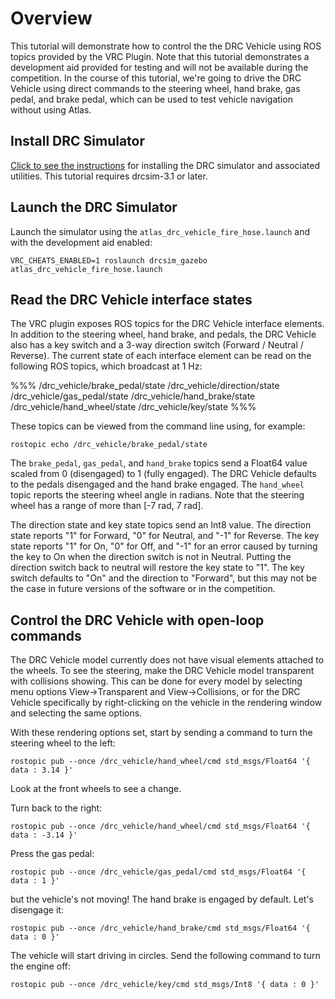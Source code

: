 # Overview

This tutorial will demonstrate how to control the the DRC Vehicle using ROS topics provided by the VRC Plugin. Note that this tutorial demonstrates a development aid provided for testing and will not be available during the competition. In the course of this tutorial, we're going to drive the DRC Vehicle using direct commands to the steering wheel, hand brake, gas pedal, and brake pedal, which can be used to test vehicle navigation without using Atlas.

## Install DRC Simulator

[Click to see the instructions](http://gazebosim.org/tutorials/?tut=drcsim_install&cat=drcsim) for installing the DRC simulator and associated utilities. This tutorial requires drcsim-3.1 or later.

## Launch the DRC Simulator

Launch the simulator using the `atlas_drc_vehicle_fire_hose.launch` and with the development aid enabled:

    VRC_CHEATS_ENABLED=1 roslaunch drcsim_gazebo atlas_drc_vehicle_fire_hose.launch

## Read the DRC Vehicle interface states

The VRC plugin exposes ROS topics for the DRC Vehicle interface elements. In addition to the steering wheel, hand brake, and pedals, the DRC Vehicle also has a key switch and a 3-way direction switch (Forward / Neutral / Reverse). The current state of each interface element can be read on the following ROS topics, which broadcast at 1 Hz:

%%%
    /drc_vehicle/brake_pedal/state
    /drc_vehicle/direction/state
    /drc_vehicle/gas_pedal/state
    /drc_vehicle/hand_brake/state
    /drc_vehicle/hand_wheel/state
    /drc_vehicle/key/state
%%%

These topics can be viewed from the command line using, for example:

    rostopic echo /drc_vehicle/brake_pedal/state


The `brake_pedal`, `gas_pedal`, and `hand_brake` topics send a Float64 value scaled from 0 (disengaged) to 1 (fully engaged). The DRC Vehicle defaults to the pedals disengaged and the hand brake engaged. The `hand_wheel` topic reports the steering wheel angle in radians. Note that the steering wheel has a range of more than [-7 rad, 7 rad].

The direction state and key state topics send an Int8 value. The direction state reports "1" for Forward, "0" for Neutral, and "-1" for Reverse. The key state reports "1" for On, "0" for Off, and "-1" for an error caused by turning the key to On when the direction switch is not in Neutral. Putting the direction switch back to neutral will restore the key state to "1". The key switch defaults to "On" and the direction to "Forward", but this may not be the case in future versions of the software or in the competition.

## Control the DRC Vehicle with open-loop commands ##

The DRC Vehicle model currently does not have visual elements attached to the wheels. To see the steering, make the DRC Vehicle model transparent with collisions showing. This can be done for every model by selecting menu options View->Transparent and View->Collisions, or for the DRC Vehicle specifically by right-clicking on the vehicle in the rendering window and selecting the same options.

With these rendering options set, start by sending a command to turn the steering wheel to the left:

    rostopic pub --once /drc_vehicle/hand_wheel/cmd std_msgs/Float64 '{ data : 3.14 }'

Look at the front wheels to see a change.

Turn back to the right:

    rostopic pub --once /drc_vehicle/hand_wheel/cmd std_msgs/Float64 '{ data : -3.14 }'

Press the gas pedal:

    rostopic pub --once /drc_vehicle/gas_pedal/cmd std_msgs/Float64 '{ data : 1 }'

but the vehicle's not moving! The hand brake is engaged by default. Let's disengage it:

    rostopic pub --once /drc_vehicle/hand_brake/cmd std_msgs/Float64 '{ data : 0 }'

The vehicle will start driving in circles. Send the following command to turn the engine off:

    rostopic pub --once /drc_vehicle/key/cmd std_msgs/Int8 '{ data : 0 }'
